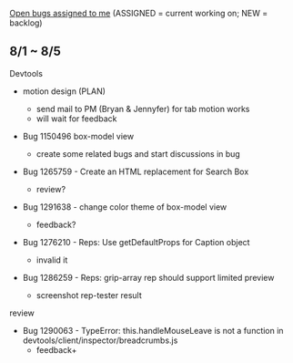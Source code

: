 [Open bugs assigned to me](https://bugzilla.mozilla.org/buglist.cgi?quicksearch=assignee%3Agasolin%40mozilla.com) (ASSIGNED = current working on; NEW = backlog)

## 8/1 ~ 8/5

Devtools

- motion design (PLAN)
  - send mail to PM (Bryan & Jennyfer) for tab motion works
  - will wait for feedback

- Bug 1150496 box-model view
  - create some related bugs and start discussions in bug

- Bug 1265759 - Create an HTML replacement for Search Box
  - review?

- Bug 1291638 - change color theme of box-model view
  - feedback?

- Bug 1276210 - Reps: Use getDefaultProps for Caption object
  - invalid it

- Bug 1286259 - Reps: grip-array rep should support limited preview
  - screenshot rep-tester result

review

- Bug 1290063 - TypeError: this.handleMouseLeave is not a function in devtools/client/inspector/breadcrumbs.js
  - feedback+
